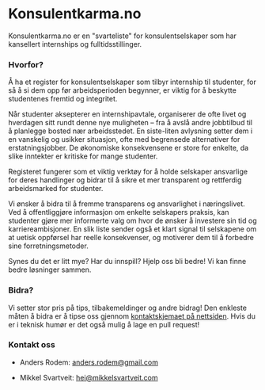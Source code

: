# Konsulentkarma.no

Konsulentkarma.no er en "svarteliste" for konsulentselskaper som har kansellert internships og fulltidsstillinger.

### Hvorfor?

Å ha et register for konsulentselskaper som tilbyr internship til studenter, for så å si dem opp før arbeidsperioden begynner, er viktig for å beskytte studentenes fremtid og integritet.

Når studenter aksepterer en internshipavtale, organiserer de ofte livet og hverdagen sitt rundt denne nye muligheten – fra å avslå andre jobbtilbud til å planlegge bosted nær arbeidsstedet. En siste-liten avlysning setter dem i en vanskelig og usikker situasjon, ofte med begrensede alternativer for erstatningsjobber. De økonomiske konsekvensene er store for enkelte, da slike inntekter er kritiske for mange studenter.

Registeret fungerer som et viktig verktøy for å holde selskaper ansvarlige for deres handlinger og bidrar til å sikre et mer transparent og rettferdig arbeidsmarked for studenter.

Vi ønsker å bidra til å fremme transparens og ansvarlighet i næringslivet. Ved å offentliggjøre informasjon om enkelte selskapers praksis, kan studenter gjøre mer informerte valg om hvor de ønsker å investere sin tid og karriereambisjoner. En slik liste sender også et klart signal til selskapene om at uetisk oppførsel har reelle konsekvenser, og motiverer dem til å forbedre sine forretningsmetoder.

Synes du det er litt mye? Har du innspill? Hjelp oss bli bedre! Vi kan finne bedre løsninger sammen.

### Bidra?

Vi setter stor pris på tips, tilbakemeldinger og andre bidrag! Den enkleste måten å bidra er å tipse oss gjennom [kontaktskjemaet på nettsiden](https://konsulent-karma.vercel.app/nylig-arbeidsledig). Hvis du er i teknisk humør er det også mulig å lage en pull request!

### Kontakt oss

- Anders Rodem: anders.rodem@gmail.com

- Mikkel Svartveit: hei@mikkelsvartveit.com
